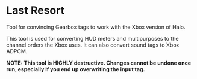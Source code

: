 # Last Resort
Tool for convincing Gearbox tags to work with the Xbox version of Halo.

This tool is used for converting HUD meters and multipurposes to the channel orders the Xbox uses. It can also convert sound tags to Xbox ADPCM.

**NOTE: This tool is HIGHLY destructive. Changes cannot be undone once run, especially if you end up overwriting the input tag.**
